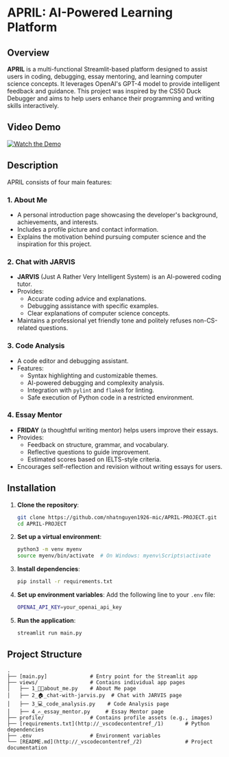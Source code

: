 # APRIL: AI-Powered Learning Platform

## Overview

**APRIL** is a multi-functional Streamlit-based platform designed to assist users in coding, debugging, essay mentoring, and learning computer science concepts. It leverages OpenAI's GPT-4 model to provide intelligent feedback and guidance. This project was inspired by the CS50 Duck Debugger and aims to help users enhance their programming and writing skills interactively.

## Video Demo

[![Watch the Demo](https://img.youtube.com/vi/BG2TIJh1r70/0.jpg)](https://youtu.be/BG2TIJh1r70)  

## Description

APRIL consists of four main features:

### 1. About Me
- A personal introduction page showcasing the developer's background, achievements, and interests.
- Includes a profile picture and contact information.
- Explains the motivation behind pursuing computer science and the inspiration for this project.

### 2. Chat with JARVIS
- **JARVIS** (Just A Rather Very Intelligent System) is an AI-powered coding tutor.
- Provides:
  - Accurate coding advice and explanations.
  - Debugging assistance with specific examples.
  - Clear explanations of computer science concepts.
- Maintains a professional yet friendly tone and politely refuses non-CS-related questions.

### 3. Code Analysis
- A code editor and debugging assistant.
- Features:
  - Syntax highlighting and customizable themes.
  - AI-powered debugging and complexity analysis.
  - Integration with `pylint` and `flake8` for linting.
  - Safe execution of Python code in a restricted environment.

### 4. Essay Mentor
- **FRIDAY** (a thoughtful writing mentor) helps users improve their essays.
- Provides:
  - Feedback on structure, grammar, and vocabulary.
  - Reflective questions to guide improvement.
  - Estimated scores based on IELTS-style criteria.
- Encourages self-reflection and revision without writing essays for users.

## Installation

1. **Clone the repository**:
   ```bash
   git clone https://github.com/nhatnguyen1926-mic/APRIL-PROJECT.git
   cd APRIL-PROJECT
   ```

2. **Set up a virtual environment**:
   ```bash
   python3 -m venv myenv
   source myenv/bin/activate  # On Windows: myenv\Scripts\activate
   ```

3. **Install dependencies**:
   ```bash
   pip install -r requirements.txt
   ```

4. **Set up environment variables**:
   Add the following line to your `.env` file:
   ```bash
   OPENAI_API_KEY=your_openai_api_key
   ```

5. **Run the application**:
   ```bash
   streamlit run main.py
   ```

## Project Structure

```
.
├── [main.py]              # Entry point for the Streamlit app
├── views/                 # Contains individual app pages
│   ├── 1_👦🏻about_me.py    # About Me page
│   ├── 2_🏠_chat-with-jarvis.py  # Chat with JARVIS page
│   ├── 3_💻_code_analysis.py    # Code Analysis page
│   ├── 4_✍️_essay_mentor.py     # Essay Mentor page
├── profile/               # Contains profile assets (e.g., images)
├── [requirements.txt](http://_vscodecontentref_/1)       # Python dependencies
├── .env                   # Environment variables
└── [README.md](http://_vscodecontentref_/2)              # Project documentation
```
